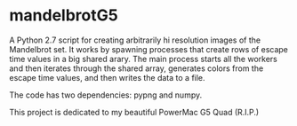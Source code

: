 mandelbrotG5
============

A Python 2.7 script for creating arbitrarily hi resolution images of the Mandelbrot set. It works by spawning processes that create rows of escape time values in a big shared arary. The main process starts all the workers and then iterates through the shared array, generates colors from the escape time values, and then writes the data to a file.

The code has two dependencies: pypng and numpy. 

This project is dedicated to my beautiful PowerMac G5 Quad (R.I.P.)
